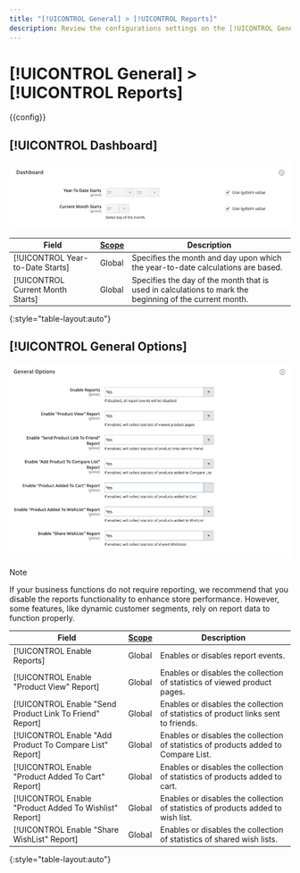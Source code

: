 ```yaml
---
title: "[!UICONTROL General] > [!UICONTROL Reports]"
description: Review the configurations settings on the [!UICONTROL General] > [!UICONTROL Reports] page of the Commerce Admin.
---
```

# [!UICONTROL General] > [!UICONTROL Reports]

{{config}}

## [!UICONTROL Dashboard]

![Dashboard](./assets/reports-dashboard.png)<!-- zoom -->

<!-- [Dashboard](https://docs.magento.com/user-guide/stores/admin-dashboard.html) -->

|Field|[Scope](../../getting-started/websites-stores-views.md#scope-settings)|Description|
|--- |--- |--- |
|[!UICONTROL Year-to-Date Starts]|Global|Specifies the month and day upon which the year-to-date calculations are based.|
|[!UICONTROL Current Month Starts]|Global|Specifies the day of the month that is used in calculations to mark the beginning of the current month.|

{:style="table-layout:auto"}

## [!UICONTROL General Options]

![General Options](./assets/reports-general-options.png)<!-- zoom -->

>[!NOTE]
>
>If your business functions do not require reporting, we recommend that you disable the reports functionality to enhance store performance. However, some features, like dynamic customer segments, rely on report data to function properly.

|Field|[Scope](../../getting-started/websites-stores-views.md#scope-settings)|Description|
|--- |--- |--- |
|[!UICONTROL Enable Reports]|Global|Enables or disables report events.|
|[!UICONTROL Enable "Product View" Report]|Global|Enables or disables the collection of statistics of viewed product pages.|
|[!UICONTROL Enable "Send Product Link To Friend" Report]|Global|Enables or disables the collection of statistics of product links sent to friends.|
|[!UICONTROL Enable "Add Product To Compare List" Report]|Global|Enables or disables the collection of statistics of products added to Compare List.|
|[!UICONTROL Enable "Product Added To Cart" Report]|Global|Enables or disables the collection of statistics of products added to cart.|
|[!UICONTROL Enable "Product Added To Wishlist" Report]|Global|Enables or disables the collection of statistics of products added to wish list.|
|[!UICONTROL Enable "Share WishList" Report]|Global|Enables or disables the collection of statistics of shared wish lists.|

{:style="table-layout:auto"}

